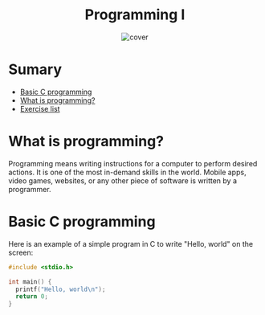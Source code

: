 <div align="center">
  <h1>Programming I</h1>
  <img src="https://www.codingem.com/wp-content/uploads/2021/10/juanjo-jaramillo-mZnx9429i94-unsplash-1024x683.jpg" alt="cover">
</div>

# Sumary

* [Basic C programming](https://github.com/gabrielfelipeassuncaodesouza/Computer-Science-Unifap/tree/main/SemI/ProgrammingI/README.md#basic-c-programming)
* [What is programming?](https://github.com/gabrielfelipeassuncaodesouza/Computer-Science-Unifap/tree/main/SemI/ProgrammingI/README.md#what-is-programming)
* [Exercise list](https://github.com/gabrielfelipeassuncaodesouza/Computer-Science-Unifap/tree/main/SemI/ProgrammingI/exercises)

# What is programming?

Programming means writing instructions for a computer to perform desired actions.
It is one of the most in-demand skills in the world.
Mobile apps, video games, websites, or any other piece of software is written by a programmer.

# Basic C programming

Here is an example of a simple program in C to write "Hello, world" on the screen: 
```c
#include <stdio.h>

int main() {
  printf("Hello, world\n");
  return 0;
}
```
